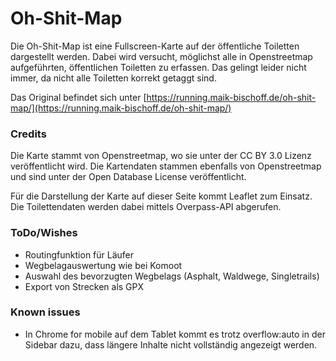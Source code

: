 # Oh-Shit-Map

Die Oh-Shit-Map ist eine Fullscreen-Karte auf der öffentliche Toiletten dargestellt werden. Dabei wird versucht, möglichst alle in Openstreetmap aufgeführten, öffentlichen Toiletten zu erfassen. Das gelingt leider nicht immer, da nicht alle Toiletten korrekt getaggt sind.

Das Original befindet sich unter [https://running.maik-bischoff.de/oh-shit-map/](https://running.maik-bischoff.de/oh-shit-map/)

### Credits

Die Karte stammt von Openstreetmap, wo sie unter der CC BY 3.0 Lizenz veröffentlicht wird. Die Kartendaten stammen ebenfalls von Openstreetmap und sind unter der Open Database License veröffentlicht.

Für die Darstellung der Karte auf dieser Seite kommt Leaflet zum Einsatz. Die Toilettendaten werden dabei mittels Overpass-API abgerufen.

### ToDo/Wishes

* Routingfunktion für Läufer
* Wegbelagauswertung wie bei Komoot
* Auswahl des bevorzugten Wegbelags (Asphalt, Waldwege, Singletrails)
* Export von Strecken als GPX

### Known issues

* In Chrome for mobile auf dem Tablet kommt es trotz overflow:auto in der Sidebar dazu, dass längere Inhalte nicht vollständig angezeigt werden.
